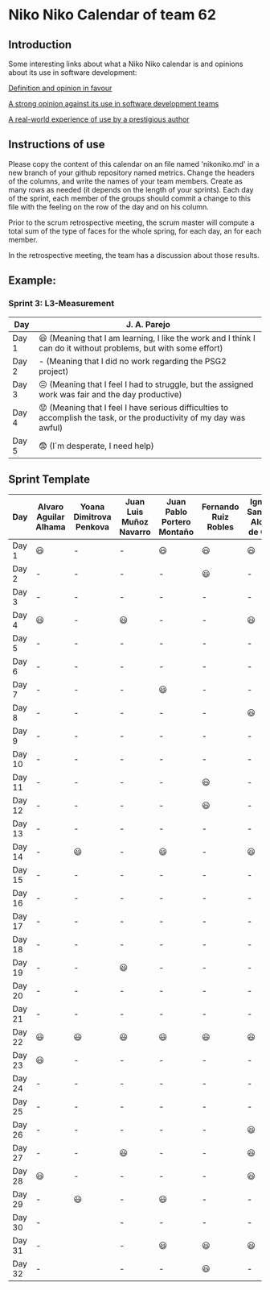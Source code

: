 # Niko Niko Calendar of team 62
## Introduction
Some interesting links about what a Niko Niko calendar is and opinions about its use in software development:

[Definition and opinion in favour](https://blog.teammood.com/2018/07/24/evaluating-your-teams-health-with-the-niko-niko-calendar.html?utm_source=google&utm_medium=cpc&utm_campaign=blog-niko-niko&utm_content=niko-niko&utm_term=niko%20niko%20calendar&gclid=Cj0KCQjwsYb0BRCOARIsAHbLPhGYfc7zpSwEDx8KE3VjlsTyy1M1F8O8lxyOPWQTpjf71RjXeD5rgWsaAmEhEALw_wcB)

[A strong opinion against its use in software development teams](https://www.tinypulse.com/blog/sk-niko-niko-calendar-workplace-morale)

[A real-world experience of use by a prestigious author](https://www.javiergarzas.com/2015/05/calendarios-niko-niko.html)
## Instructions of use
Please copy the content of this calendar on an file named 'nikoniko.md' in a new branch of your github repository named metrics.
Change the headers of the columns, and write the names of your team members.
Create as many rows as needed (it depends on the length of your sprints).
Each day of the sprint, each member of the groups should commit a change to this file with the feeling on the row of the day and on his column. 

Prior to the scrum retrospective meeting, the scrum master will compute a total sum of the type of faces for the whole spring, for each day, an for each member.

In the retrospective meeting, the team has a discussion about those results.

## Example:

### Sprint 3: L3-Measurement 

| Day           | J. A. Parejo  |
| ------------- | ------------- |
| Day 1         |    :smiley: (Meaning that I am learning, I like the work and I think I can do it without problems, but with some effort) |
| Day 2         |    - (Meaning that I did no work regarding the PSG2 project)           |
| Day 3         |    :neutral_face:  (Meaning that I feel I had to struggle, but the assigned work was fair and the day productive)          |:fearful:
| Day 4         |    :worried: (Meaning that I feel I have serious difficulties to accomplish the task, or the productivity of my day was awful)           |
| Day 5         |    :fearful:   (I´m desperate, I need help)        |


## Sprint Template

| Day           | Alvaro Aguilar Alhama    | Yoana Dimitrova Penkova     | Juan Luis Muñoz Navarro     | Juan Pablo Portero Montaño    | Fernando Ruiz Robles     | Ignacio Sanabria Alonso de Caso     |
| ------------- | ------------- | -------------  | -------------  | -------------  | -------------  | -------------  |
| Day 1         |    :smiley:   |-               |-               | :smiley:       |:smiley:        |:smiley:        |
| Day 2         |    -          |-               |-               |   -            |:smiley:        |-               |
| Day 3         |    -          |-               |-               |   -            |-               |-               |
| Day 4         |     :smiley:  |-               |:smiley:        |   -            |-               |:smiley:        |
| Day 5         |       -       |-               |-               |   -            |-               |-               |
| Day 6         |       -       |-               |-               |   -            |-               |-               |
| Day 7         |       -       |-               |-               | :smiley:       |-               |-               |
| Day 8         |       -       |-               |-               |   -            |-               |:smiley:        |
| Day 9         |       -       |-               |-               |   -            |-               |-               |
| Day 10        |       -       |-               |-               |   -            |-               |-               |
| Day 11        |       -       |-               |-               |   -            |:smiley:        |-               |
| Day 12        |       -       |-               |-               |   -            |:smiley:        |-               |
| Day 13        |       -       |-               |-               |   -            |-               |-               |
| Day 14        |       -       |:smiley:        |-               | :smiley:       |-               |:smiley:        |
| Day 15        |       -       |-               |-               |   -            |-               |-               |
| Day 16        |       -       |-               |-               |   -            |-               |-               |
| Day 17        |       -       |-               |-               |   -            |-               |-               |
| Day 18        |       -       |-               |-               |   -            |-               |-               |
| Day 19        |       -       |-               |:smiley:        |   -            |-               |-               |
| Day 20        |       -       |-               |-               |   -            |-               |-               |
| Day 21        |       -       |-               |-               |   -            |-               |-               |
| Day 22        |:smiley:       |:smiley:        |:smiley:        |:smiley:        |:smiley:        |:smiley:        |
| Day 23        |     :smiley:  |-               |-               |   -            |-                |-               |
| Day 24        |        -      |-               |-               |   -            |-                |-               |
| Day 25        |        -      |-               |-               |   -            |-                |-               |
| Day 26        |        -      |-               |-               |   -            |-                |:smiley:        |
| Day 27        |        -      |-               |:smiley:        |   -            |-                |:smiley:        |
| Day 28        |     :smiley:  |-               |-               |   -            |-                |:smiley:        |
| Day 29        |        -      |:smiley:        |-               |:smiley:        |-                |-               |
| Day 30        |        -      |                |-               |   -            |-                |-               |
| Day 31        |        -      |                |-               |:smiley:        |:smiley:                 |:smiley:        |
| Day 32        |        -      |                |-               |   -            |:smiley:                 |-               |
